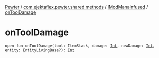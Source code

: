 [Pewter](../../index.md) / [com.ejektaflex.pewter.shared.methods](../index.md) / [IModManaInfused](index.md) / [onToolDamage](./on-tool-damage.md)

# onToolDamage

`open fun onToolDamage(tool: ItemStack, damage: `[`Int`](https://kotlinlang.org/api/latest/jvm/stdlib/kotlin/-int/index.html)`, newDamage: `[`Int`](https://kotlinlang.org/api/latest/jvm/stdlib/kotlin/-int/index.html)`, entity: EntityLivingBase?): `[`Int`](https://kotlinlang.org/api/latest/jvm/stdlib/kotlin/-int/index.html)